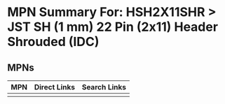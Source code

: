 



# MPN Summary For: HSH2X11SHR > JST SH (1 mm) 22 Pin (2x11) Header Shrouded (IDC)

## MPNs
  

|MPN|Direct Links|Search Links|
| :--- | :--- | :--- |
||||
